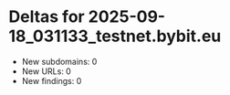 # Deltas for 2025-09-18_031133_testnet.bybit.eu
- New subdomains: 0
- New URLs: 0
- New findings: 0
